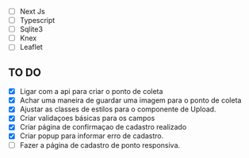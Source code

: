 - [ ] Next Js
- [ ] Typescript
- [ ] Sqlite3
- [ ] Knex
- [ ] Leaflet

## TO DO
- [x] Ligar com a api para criar o ponto de coleta
- [x] Achar uma maneira de guardar uma imagem para o ponto de coleta
- [x] Ajustar as classes de estilos para o componente de Upload.
- [x] Criar validaçoes básicas para os campos
- [x] Criar página de confirmaçao de cadastro realizado
- [x] Criar popup para informar erro de cadastro.
- [ ] Fazer a página de cadastro de ponto responsiva.
